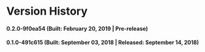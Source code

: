 # Version History


#### 0.2.0-9f0ea54 (Built: February 20, 2019 | Pre-release)

#### 0.1.0-491c615 (Built: September 03, 2018 | Released: September 14, 2018)

